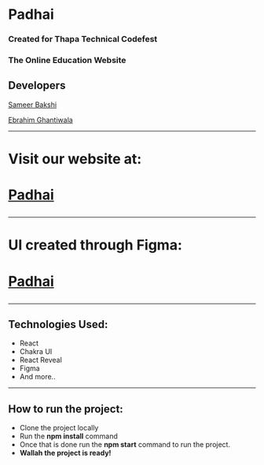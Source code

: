 # Padhai 
<h3>Created for Thapa Technical Codefest</h3>
<h3>The Online Education Website </h3>

## Developers

[Sameer Bakshi](https://github.com/samx03)

[Ebrahim Ghantiwala](https://github.com/EbrG786)


<hr>
<h1>Visit our website at:<h1>

[Padhai](https://padhaii.netlify.app/)

<hr>
<h1>UI created through Figma:<h1>

[Padhai](https://www.figma.com/file/R5INuJRSCW9hM4rpMtPOdQ/PADHAI?node-id=0%3A1)

<hr>
<h2>Technologies Used:</h2>
<ul>
<li>React</li>
<li>Chakra UI</li>
<li>React Reveal</li>
<li>Figma</li>
<li>And more..</li>
</ul>
<hr>
<h2>How to run the project:</h2>
<ul>
<li>Clone the project locally</li>
<li>Run the <b>npm install</b> command</li>
<li>Once that is done run the <b>npm start</b> command to run the project.</li>
<li><b>Wallah the project is ready!</b></li>
</ul>
